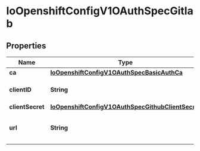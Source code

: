 
# IoOpenshiftConfigV1OAuthSpecGitlab

## Properties
Name | Type | Description | Notes
------------ | ------------- | ------------- | -------------
**ca** | [**IoOpenshiftConfigV1OAuthSpecBasicAuthCa**](IoOpenshiftConfigV1OAuthSpecBasicAuthCa.md) |  |  [optional]
**clientID** | **String** | clientID is the oauth client ID |  [optional]
**clientSecret** | [**IoOpenshiftConfigV1OAuthSpecGithubClientSecret**](IoOpenshiftConfigV1OAuthSpecGithubClientSecret.md) |  |  [optional]
**url** | **String** | url is the oauth server base URL |  [optional]



